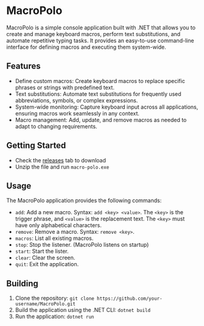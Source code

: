 # MacroPolo

MacroPolo is a simple console application built with .NET that allows you to create and manage keyboard macros, perform text substitutions, and automate repetitive typing tasks. It provides an easy-to-use command-line interface for defining macros and executing them system-wide.

## Features

- Define custom macros: Create keyboard macros to replace specific phrases or strings with predefined text.
- Text substitutions: Automate text substitutions for frequently used abbreviations, symbols, or complex expressions.
- System-wide monitoring: Capture keyboard input across all applications, ensuring macros work seamlessly in any context.
- Macro management: Add, update, and remove macros as needed to adapt to changing requirements.

## Getting Started

- Check the [releases](https://github.com/yojoecapital/MacroPolo/releases) tab to download
- Unzip the file and run `macro-polo.exe`

## Usage

The MacroPolo application provides the following commands:

- `add`: Add a new macro. Syntax: `add <key> <value>`. The `<key>` is the trigger phrase, and `<value>` is the replacement text. The `<key>` must have only  alphabetical characters.
- `remove`: Remove a macro. Syntax: `remove <key>`.
- `macros`: List all existing macros.
- `stop`: Stop the listener. (MacroPolo listens on startup)
- `start`: Start the lister.
- `clear`: Clear the screen.
- `quit`: Exit the application.

## Building

1. Clone the repository: `git clone https://github.com/your-username/MacroPolo.git`
2. Build the application using the .NET CLI: `dotnet build`
3. Run the application: `dotnet run`



